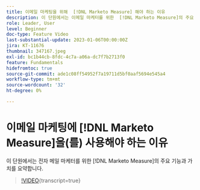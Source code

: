 ```yaml
---
title: 이메일 마케팅을 위해  [!DNL Marketo Measure] 해야 하는 이유
description: 이 단원에서는 이메일 마케터를 위한  [!DNL Marketo Measure]의 주요 기능과 가치를 요약합니다.
role: Leader, User
level: Beginner
doc-type: Feature Video
last-substantial-update: 2023-01-06T00:00:00Z
jira: KT-11676
thumbnail: 347167.jpeg
exl-id: bc1b44cb-8fdc-4c7a-a06a-dc7f7b2713f0
feature: Fundamentals
hidefromtoc: true
source-git-commit: ade1c08ff54952f7a19711d5bf0aaf5694e545a4
workflow-type: tm+mt
source-wordcount: '32'
ht-degree: 0%

---
```


# 이메일 마케팅에 [!DNL Marketo Measure]을(를) 사용해야 하는 이유

이 단원에서는 전자 메일 마케터를 위한 [!DNL Marketo Measure]의 주요 기능과 가치를 요약합니다.

>[!VIDEO](https://video.tv.adobe.com/v/347167/?learn=on){transcript=true}

